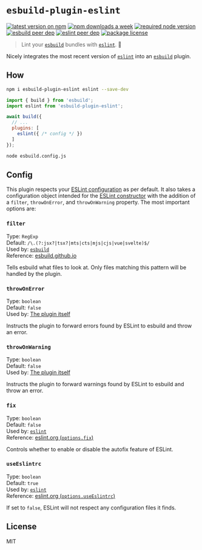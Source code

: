 # `esbuild-plugin-eslint`

[![latest version on npm](https://img.shields.io/npm/v/esbuild-plugin-eslint)](https://www.npmjs.com/package/esbuild-plugin-eslint)
[![npm downloads a week](https://img.shields.io/npm/dw/esbuild-plugin-eslint)](https://www.npmjs.com/package/esbuild-plugin-eslint)
[![required node version](https://img.shields.io/node/v/esbuild-plugin-eslint)](https://github.com/nodejs/Release)
[![esbuild peer dep](https://img.shields.io/npm/dependency-version/esbuild-plugin-eslint/peer/esbuild?label=esbuild%20peer%20dep)](https://github.com/evanw/esbuild)
[![eslint peer dep](https://img.shields.io/npm/dependency-version/esbuild-plugin-eslint/peer/eslint?label=eslint%20peer%20dep)](https://github.com/eslint/eslint)
[![package license](https://img.shields.io/npm/l/esbuild-plugin-eslint)](license)

> Lint your [`esbuild`](https://github.com/evanw/esbuild) bundles with [`eslint`](https://github.com/eslint/eslint). 🧐

Nicely integrates the most recent version of [`eslint`](https://github.com/eslint/eslint) into an [`esbuild`](https://github.com/evanw/esbuild) plugin.

## How

```bash
npm i esbuild-plugin-eslint eslint --save-dev
```

```js
import { build } from 'esbuild';
import eslint from 'esbuild-plugin-eslint';

await build({
  // ...
  plugins: [
    eslint({ /* config */ })
  ]
});
```

```bash
node esbuild.config.js
```

## Config

This plugin respects your [ESLint configuration](https://eslint.org/docs/user-guide/configuring) as per default. It also takes a configuration object intended for the [ESLint constructor](https://eslint.org/docs/latest/developer-guide/nodejs-api#parameters) with the addition of a `filter`, `throwOnError`, and `throwOnWarning` property. The most important options are:

### `filter`

Type: `RegExp`<br>
Default: `/\.(?:jsx?|tsx?|mts|cts|mjs|cjs|vue|svelte)$/`<br>
Used by: [`esbuild`](https://github.com/evanw/esbuild)<br>
Reference: [esbuild.github.io](https://esbuild.github.io/plugins/#on-load-options)

Tells esbuild what files to look at. Only files matching this pattern will be handled by the plugin.

### `throwOnError`

Type: `boolean`<br>
Default: `false`<br>
Used by: [The plugin itself](https://github.com/robinloeffel/esbuild-plugin-eslint)<br>

Instructs the plugin to forward errors found by ESLint to esbuild and throw an error.

### `throwOnWarning`

Type: `boolean`<br>
Default: `false`<br>
Used by: [The plugin itself](https://github.com/robinloeffel/esbuild-plugin-eslint)<br>

Instructs the plugin to forward warnings found by ESLint to esbuild and throw an error.

### `fix`

Type: `boolean`<br>
Default: `false`<br>
Used by: [`eslint`](https://github.com/eslint/eslint)<br>
Reference: [eslint.org (`options.fix`)](https://eslint.org/docs/latest/developer-guide/nodejs-api#parameters)<br>

Controls whether to enable or disable the autofix feature of ESLint.

### `useEslintrc`

Type: `boolean`<br>
Default: `true`<br>
Used by: [`eslint`](https://github.com/eslint/eslint)<br>
Reference: [eslint.org (`options.useEslintrc`)](https://eslint.org/docs/latest/developer-guide/nodejs-api#parameters)<br>

If set to `false`, ESLint will not respect any configuration files it finds.

## License

MIT

